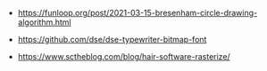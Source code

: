 - https://funloop.org/post/2021-03-15-bresenham-circle-drawing-algorithm.html

- https://github.com/dse/dse-typewriter-bitmap-font
- https://www.sctheblog.com/blog/hair-software-rasterize/
